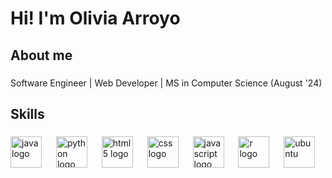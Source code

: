 <h1 align="left">Hi! I'm Olivia Arroyo</h1>

###



###

<h2 align="left">About me</h2>

###

<p align="left">Software Engineer | Web Developer | MS in Computer Science (August '24)</p>

###

<h2 align="left">Skills</h2>

###

<div align="left">
  <img src="https://cdn.jsdelivr.net/gh/devicons/devicon@latest/icons/java/java-original-wordmark.svg" height="50" alt="java logo" /> 
  <img width="15" />
  <img src="https://cdn.jsdelivr.net/gh/devicons/devicon@latest/icons/python/python-original-wordmark.svg" height="50" alt="python logo" />
  <img width="15" />
  <img src="https://cdn.jsdelivr.net/gh/devicons/devicon@latest/icons/html5/html5-original-wordmark.svg" height="50" alt="html 5 logo" />
  <img width="15" />
  <img src="https://cdn.jsdelivr.net/gh/devicons/devicon@latest/icons/css3/css3-original-wordmark.svg" height="50" alt="css logo" />
  <img width="15" />
  <img src="https://cdn.jsdelivr.net/gh/devicons/devicon@latest/icons/javascript/javascript-original.svg" height="50" alt="javascript logo" />
  <img width="15" />   
  <img src="https://cdn.jsdelivr.net/gh/devicons/devicon@latest/icons/r/r-plain.svg" height="50" alt="r logo" />
  <img width="15" />
  <img src="https://cdn.jsdelivr.net/gh/devicons/devicon@latest/icons/ubuntu/ubuntu-plain-wordmark.svg" height="50" alt="ubuntu" />
  <img width="15" /> 
</div>

###
